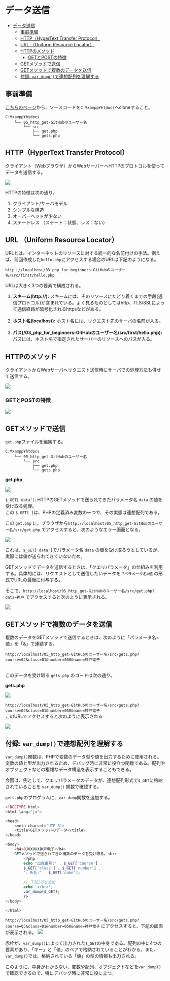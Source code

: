 ﻿# データ送信

- [データ送信](#データ送信)
  - [事前準備](#事前準備)
  - [HTTP（HyperText Transfer Protocol）](#httphypertext-transfer-protocol)
  - [URL （Uniform Resource Locator）](#url-uniform-resource-locator)
  - [HTTPのメソッド](#httpのメソッド)
    - [GETとPOSTの特徴](#getとpostの特徴)
  - [GETメソッドで送信](#getメソッドで送信)
  - [GETメソッドで複数のデータを送信](#getメソッドで複数のデータを送信)
  - [付録: `var_dump()`で連想配列を理解する](#付録-var_dumpで連想配列を理解する)

## 事前準備

[こちらのページ](https://classroom.github.com/a/164OGl-G)から、ソースコードを`C:¥xampp¥htdocs`へcloneすること。

```text
C:¥xampp¥htdocs
    └── 05_http_get-GitHubのユーザー名
        └── src
            ├── get.php
            └── gets.php
```

## HTTP（HyperText Transfer Protocol）

クライアント（Webブラウザ）からWebサーバーへHTTPのプロトコルを使ってデータを送信する。

![](./images/05/08.Web%E3%82%A2%E3%83%97%E3%83%AA%E3%82%B1%E3%83%BC%E3%82%B7%E3%83%A7%E3%83%B3%E3%81%AE%E9%80%B2%E5%8C%96.jpg)

HTTPの特徴は次の通り。

1. クライアント/サーバモデル
2. シンプルな構造
3. オーバーヘッドが少ない
4. ステートレス （ステート：状態、レス：ない）

<div style="page-break-before:always"></div>

## URL （Uniform Resource Locator）

URLとは、インターネットのリソースに対する統一的な名前付けの手法。例えば、前回作成した`hello.php`にアクセスする場合のURLは下記のようになる。

```text
http：//localhost/03_php_for_beginners-GitHubのユーザー名/src/first/hello.php
```

URLは大きく3つの要素で構成される。

1. **スキーム(http://):** スキームには、そのリソースにたどり着くまでの手段(通信プロトコル)が含まれている。よく見るものとしてはhttp、TLS/SSLによって通信経路が暗号化されるhttpsなどがある。</br></br>
1. **ホスト名(localhost):** ホスト名には、リクエスト先のサーバの名前が入る。</br></br>
2. **パス(/03_php_for_beginners-GitHubのユーザー名/src/first/hello.php):** パスには、ホスト名で指定されたサーバーのリソースへのパスが入る。

## HTTPのメソッド

クライアントからWebサーバへリクエスト送信時にサーバでの処理方法も併せて送信する。

![](./images/05/Aspose.Words.cf7819cc-80f9-4d0e-bf25-cc3f18f6faf3.005.jpeg)

### GETとPOSTの特徴

![](./images/05/Aspose.Words.cf7819cc-80f9-4d0e-bf25-cc3f18f6faf3.006.jpeg)

<div style="page-break-before:always"></div>

## GETメソッドで送信

`get.php`ファイルを編集する。

```text
C:¥xampp¥htdocs
    └── 05_http_get-GitHubのユーザー名
        └── src
            ├── get.php
            └── gets.php
```

**get.php**

![](./images/05/get_code.png)

`$_GET['data']`: HTTPのGETメソッドで送られてきたパラメータ名 `data` の値を受け取る処理。 </br>この `$_GET[ ]`は、PHPの定義済み変数の一つで、その実態は連想配列である。

この `get.php` に、ブラウザから`http://localhost/05_http_get-GitHubのユーザー名/src/get.php` でアクセスすると、次のようなエラー画面となる。

![](./images/05/get_error_display.jpg)

これは、`$_GET['data']`でパラメータ名 `data` の値を受け取ろうとしているが、実際には値が送られてきていないため。

GETメソッドでデータを送信するときは、「クエリパラメータ」の仕組みを利用する。具体的には、リクエストとして送信したいデータを `?パラメータ名=値` の形式でURLの最後に付与する。

そこで、`http://localhost/05_http_get-GitHubのユーザー名/src/get.php?data=神戸` でアクセスすると次のように表示される。

![](./images/05/get_display.jpg)

## GETメソッドで複数のデータを送信

複数のデータをGETメソッドで送信するときは、次のように「パラメータ名=値」を「&」で連結する。

`http://localhost/05_http_get-GitHubのユーザー名/src/gets.php?course=0J&class=01&number=050&name=神戸電子` </br></br>

このデータを受け取る `gets.php` のコードは次の通り。

**gets.php**

![](./images/05/gets_code.png)

<div style="page-break-before:always"></div>

`http://localhost/05_http_get-GitHubのユーザー名/src/gets.php?course=0J&class=01&number=050&name=神戸電子` </br>
このURLでアクセスすると次のように表示される

![](./images/05/gets_display.jpg)

## 付録: `var_dump()`で連想配列を理解する

`var_dump()`関数は、PHPで変数のデータ型や値を出力するために使用される。変数の値と型が出力されるため、デバッグ時に非常に役立つ関数である。配列やオブジェクトなどの複雑なデータ構造を表示することもできる。

今回は、例として、クエリパラメータのデータが、連想配列形式で`$_GET`に格納されていることを `var_dump()` 関数で確認する。

`gets.php`のプログラムに、`var_dump`関数を追加する。

```PHP
<!DOCTYPE html>
<html lang="ja">

<head>
    <meta charset="UTF-8">
    <title>GETメソッドのデータ</title>
</head>

<body>
    <h4>0J0X0XX神戸電子</h4>
    GETメソッドで送られてきた複数のデータを受け取る。<br>
        <?php
        echo "出席番号:" . $_GET['course'] . 
        $_GET['class'] . $_GET['number'] . 
        "、氏名:" . $_GET['name'];
        
        // 下記2行を追加
        echo '</br>';
        var_dump($_GET);
        ?>
</body>

</html>
```

`http://localhost/05_http_get-GitHubのユーザー名/src/gets.php?course=0J&class=01&number=050&name=神戸電子` にアクセスすると、下記の画面が表示される。
![](./images/05/var_dump.png)

赤枠が、`var_dump()`によって出力された`$_GET`の中身である。配列の中に4つの要素があり、「キー」と「値」のペアで格納されていることがわかる。また、`var_dump()`では、格納されている「値」の型の情報も出力される。

このように、中身がわからない、変数や配列、オブジェクトなどを`var_dump()`で確認できるので、特にデバッグ時に非常に役に立つ。
